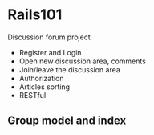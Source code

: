 # Rails101

Discussion forum project

* Register and Login
* Open new discussion area, comments
* Join/leave the discussion area
* Authorization
* Articles sorting
* RESTful

## Group model and index
